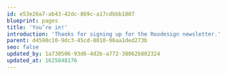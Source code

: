 ```yaml
---
id: e53e26a7-ab43-42dc-869c-a17cdbbb1807
blueprint: pages
title: 'You’re in!'
introduction: 'Thanks for signing up for the Roodesign newsletter.'
parent: d4590c10-9dc3-45cd-8010-96aa1ded273b
seo: false
updated_by: 1a730506-93d6-4d2b-a772-38062b802324
updated_at: 1625048176
---
```


